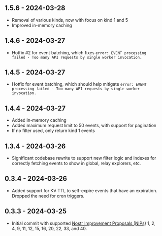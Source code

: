 ## 1.5.6 - 2024-03-28

- Removal of various kinds, now with focus on kind 1 and 5
- Improved in-memory caching

## 1.4.6 - 2024-03-27

- Hotfix #2 for event batching, which fixes `error: EVENT processing failed - Too many API requests by single worker invocation.`

## 1.4.5 - 2024-03-27

- Hotfix for event batching, which should help mitigate `error: EVENT processing failed - Too many API requests by single worker invocation.`

## 1.4.4 - 2024-03-27

- Added in-memory caching
- Added maximum request limit to 50 events, with support for pagination
- If no filter used, only return kind 1 events

## 1.3.4 - 2024-03-26

- Significant codebase rewrite to support new filter logic and indexes for correctly fetching events to show in global, relay explorers, etc.

## 0.3.4 - 2024-03-26

- Added support for KV TTL to self-expire events that have an expiration. Dropped the need for cron triggers.

## 0.3.3 - 2024-03-25

- Initial commit with supported [Nostr Improvement Proposals (NIPs)](https://github.com/fiatjaf/nostr/tree/master/nips) 1, 2, 4, 9, 11, 12, 15, 16, 20, 22, 33, and 40.

